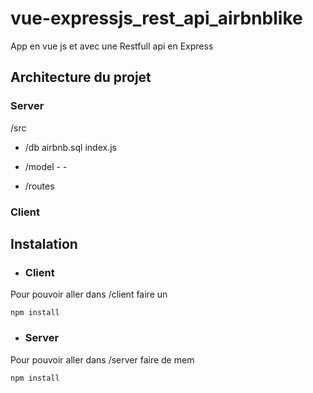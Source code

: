 # vue-expressjs_rest_api_airbnblike

App en vue js et avec une Restfull api en Express

## Architecture du projet 
### Server
/src

 - /db
		 airbnb.sql 
		 index.js
		 
 - /model
		-
		-
 
 - /routes

### Client

## Instalation

 - ### Client

Pour pouvoir aller dans /client faire un

	npm install

 - ### Server

Pour pouvoir aller dans /server faire de mem

	npm install

  

<!--stackedit_data:
eyJoaXN0b3J5IjpbLTYwNzkzMDM0MiwtMTk3ODY1MjI0NywtMz
MyNDU1MzYzXX0=
-->